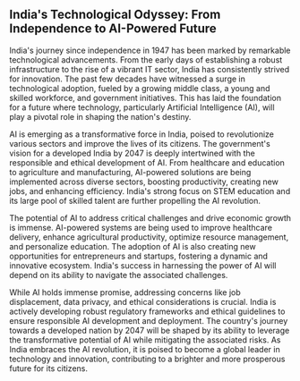 ## India's Technological Odyssey: From Independence to AI-Powered Future

India's journey since independence in 1947 has been marked by remarkable technological advancements. From the early days of establishing a robust infrastructure to the rise of a vibrant IT sector, India has consistently strived for innovation. The past few decades have witnessed a surge in technological adoption, fueled by a growing middle class, a young and skilled workforce, and government initiatives. This has laid the foundation for a future where technology, particularly Artificial Intelligence (AI), will play a pivotal role in shaping the nation's destiny.

AI is emerging as a transformative force in India, poised to revolutionize various sectors and improve the lives of its citizens. The government's vision for a developed India by 2047 is deeply intertwined with the responsible and ethical development of AI. From healthcare and education to agriculture and manufacturing, AI-powered solutions are being implemented across diverse sectors, boosting productivity, creating new jobs, and enhancing efficiency.  India's strong focus on STEM education and its large pool of skilled talent are further propelling the AI revolution. 

The potential of AI to address critical challenges and drive economic growth is immense.  AI-powered systems are being used to improve healthcare delivery, enhance agricultural productivity, optimize resource management, and personalize education.  The adoption of AI is also creating new opportunities for entrepreneurs and startups, fostering a dynamic and innovative ecosystem.  India's success in harnessing the power of AI will depend on its ability to navigate the associated challenges. 

While AI holds immense promise, addressing concerns like job displacement, data privacy, and ethical considerations is crucial.  India is actively developing robust regulatory frameworks and ethical guidelines to ensure responsible AI development and deployment.  The country's journey towards a developed nation by 2047 will be shaped by its ability to leverage the transformative potential of AI while mitigating the associated risks. As India embraces the AI revolution, it is poised to become a global leader in technology and innovation, contributing to a brighter and more prosperous future for its citizens.